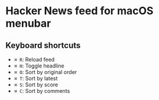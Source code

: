 # Hacker News feed for macOS menubar

## Keyboard shortcuts

- `⌘ R`: Reload feed
- `⌘ H`: Toggle headline
- `⌘ O`: Sort by original order
- `⌘ T`: Sort by latest
- `⌘ S`: Sort by score
- `⌘ C`: Sort by comments

